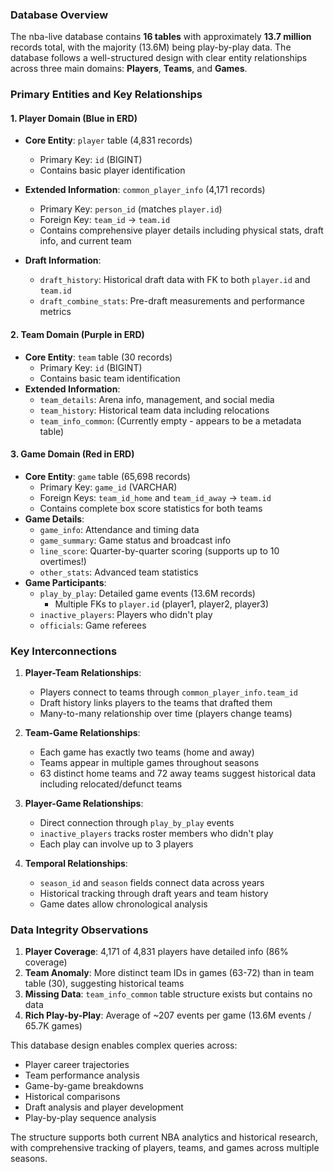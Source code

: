 ### Database Overview

The nba-live database contains **16 tables** with approximately **13.7 million** records total, with the majority (13.6M) being play-by-play data. The database follows a well-structured design with clear entity relationships across three main domains: **Players**, **Teams**, and **Games**.

### Primary Entities and Key Relationships

#### 1. **Player Domain** (Blue in ERD)

- **Core Entity**: `player` table (4,831 records)
  - Primary Key: `id` (BIGINT)
  - Contains basic player identification
- **Extended Information**: `common_player_info` (4,171 records)

  - Primary Key: `person_id` (matches `player.id`)
  - Foreign Key: `team_id` → `team.id`
  - Contains comprehensive player details including physical stats, draft info, and current team

- **Draft Information**:
  - `draft_history`: Historical draft data with FK to both `player.id` and `team.id`
  - `draft_combine_stats`: Pre-draft measurements and performance metrics

#### 2. **Team Domain** (Purple in ERD)

- **Core Entity**: `team` table (30 records)
  - Primary Key: `id` (BIGINT)
  - Contains basic team identification
- **Extended Information**:
  - `team_details`: Arena info, management, and social media
  - `team_history`: Historical team data including relocations
  - `team_info_common`: (Currently empty - appears to be a metadata table)

#### 3. **Game Domain** (Red in ERD)

- **Core Entity**: `game` table (65,698 records)
  - Primary Key: `game_id` (VARCHAR)
  - Foreign Keys: `team_id_home` and `team_id_away` → `team.id`
  - Contains complete box score statistics for both teams
- **Game Details**:
  - `game_info`: Attendance and timing data
  - `game_summary`: Game status and broadcast info
  - `line_score`: Quarter-by-quarter scoring (supports up to 10 overtimes!)
  - `other_stats`: Advanced team statistics
- **Game Participants**:
  - `play_by_play`: Detailed game events (13.6M records)
    - Multiple FKs to `player.id` (player1, player2, player3)
  - `inactive_players`: Players who didn't play
  - `officials`: Game referees

### Key Interconnections

1. **Player-Team Relationships**:

   - Players connect to teams through `common_player_info.team_id`
   - Draft history links players to the teams that drafted them
   - Many-to-many relationship over time (players change teams)

2. **Team-Game Relationships**:

   - Each game has exactly two teams (home and away)
   - Teams appear in multiple games throughout seasons
   - 63 distinct home teams and 72 away teams suggest historical data including relocated/defunct teams

3. **Player-Game Relationships**:

   - Direct connection through `play_by_play` events
   - `inactive_players` tracks roster members who didn't play
   - Each play can involve up to 3 players

4. **Temporal Relationships**:
   - `season_id` and `season` fields connect data across years
   - Historical tracking through draft years and team history
   - Game dates allow chronological analysis

### Data Integrity Observations

1. **Player Coverage**: 4,171 of 4,831 players have detailed info (86% coverage)
2. **Team Anomaly**: More distinct team IDs in games (63-72) than in team table (30), suggesting historical teams
3. **Missing Data**: `team_info_common` table structure exists but contains no data
4. **Rich Play-by-Play**: Average of ~207 events per game (13.6M events / 65.7K games)

This database design enables complex queries across:

- Player career trajectories
- Team performance analysis
- Game-by-game breakdowns
- Historical comparisons
- Draft analysis and player development
- Play-by-play sequence analysis

The structure supports both current NBA analytics and historical research, with comprehensive tracking of players, teams, and games across multiple seasons.
